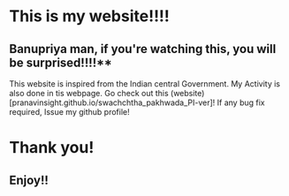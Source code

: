 # This is my website!!!!
## Banupriya man, if you're watching this, you will be surprised!!!!**
This website is inspired from the Indian central Government. My Activity is also done in tis webpage. 
Go check out this (website)[pranavinsight.github.io/swachchtha_pakhwada_PI-ver]!
If any bug fix required, Issue my github profile!
# Thank you!
## Enjoy!!
